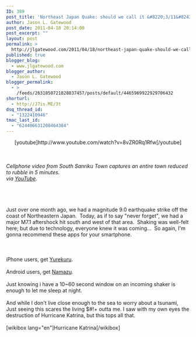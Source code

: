 ```yaml
---
ID: 389
post_title: 'Northeast Japan Quake: should we call it &#8220;3/11&#8243;?'
author: Jason L. Gatewood
post_date: 2011-04-18 20:14:00
post_excerpt: ""
layout: post
permalink: >
  http://jlgatewood.com/2011/04/18/northeast-japan-quake-should-we-call-it-311/
published: true
blogger_blog:
  - www.jlgatewood.com
blogger_author:
  - Jason L. Gatewood
blogger_permalink:
  - >
    /feeds/2631850721828837457/posts/default/4465969922929706432
shorturl:
  - http://J7is.ME/3t
dsq_thread_id:
  - "1322410946"
tmac_last_id:
  - "624406631208464384"
---
```

<p style="text-align: center;">[youtube]http://www.youtube.com/watch?v=8vZR0Rq1Rfw[/youtube]</p><br /><br /><address>Cellphone video from South Sanriku Town captures an entire town reduced to rubble in 5 minutes.</address> <address>via <a title="YouTube" href="http://www.youtube.com/watch?v=8vZR0Rq1Rfw&feature=player_embedded" target="_blank">YouTube</a>.</address> <br /><br /> <br /><br />Just over one month ago, we had a magnitude 9.0 earthquake strike off the coast of Northeastern Japan.  Today, as if to say "never forget", we had a major M7.1 aftershock hit south and west of that area.  Shaking was well-felt here; but due to technology, everyone knew it was coming...  So again, I'm gonna recommend these apps for your smartphone.<br /><br /> <br /><br />iPhone users, get <a href="http://itunes.apple.com/us/app/yurekuru-call-for-iphone/id398954883" target="_blank">Yurekuru</a>.<br /><br />Android users, get <a href="http://www.appbrain.com/app/namazu-alert/jp.twiple.android.quake" target="_blank">Namazu</a>.<br /><br />Just knowing i have a 10~60 second window on an incoming shaker is enough to let me sleep at night.<br /><br />And while I don't live close enough to the sea to worry about a tsunami, Just seeing this scares the living $#!+ outta me. I saw with my own eyes the destruction of Hurricane Katrina, but this tops all that.<br /><br />[wikibox lang="en"]Hurricane Katrina[/wikibox]